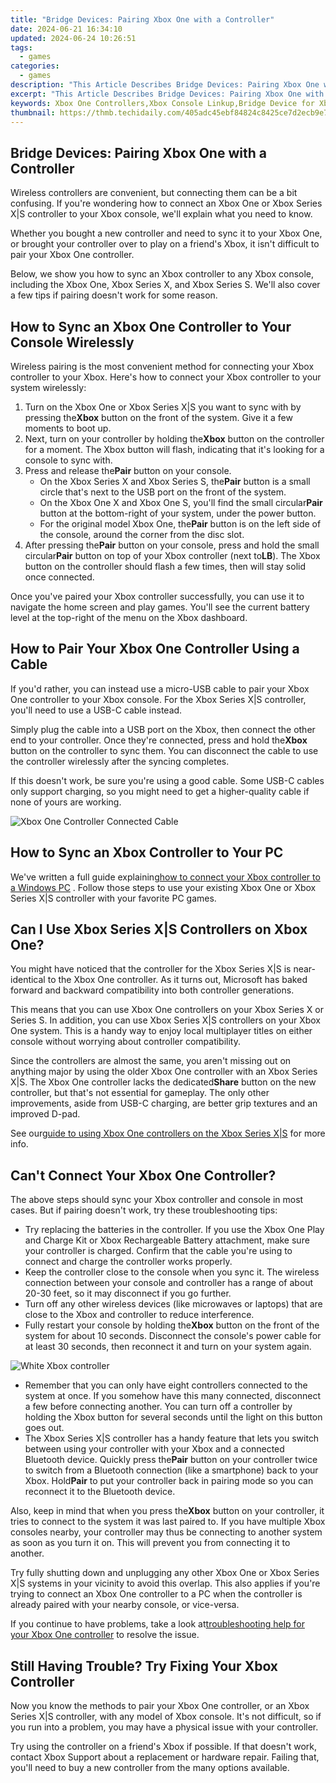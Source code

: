 ```yaml
---
title: "Bridge Devices: Pairing Xbox One with a Controller"
date: 2024-06-21 16:34:10
updated: 2024-06-24 10:26:51
tags:
  - games
categories:
  - games
description: "This Article Describes Bridge Devices: Pairing Xbox One with a Controller"
excerpt: "This Article Describes Bridge Devices: Pairing Xbox One with a Controller"
keywords: Xbox One Controllers,Xbox Console Linkup,Bridge Device for Xbox,Gamers' Console Control,Xbox Controller Pairing,Seamless Gaming Setup,Connect Xbox Controller
thumbnail: https://thmb.techidaily.com/405adc45ebf84824c8425ce7d2ecb9e77863385d350fb3dba3386c181908ce4e.jpg
---
```


## Bridge Devices: Pairing Xbox One with a Controller

 Wireless controllers are convenient, but connecting them can be a bit confusing. If you're wondering how to connect an Xbox One or Xbox Series X|S controller to your Xbox console, we'll explain what you need to know.

 Whether you bought a new controller and need to sync it to your Xbox One, or brought your controller over to play on a friend's Xbox, it isn't difficult to pair your Xbox One controller.

 Below, we show you how to sync an Xbox controller to any Xbox console, including the Xbox One, Xbox Series X, and Xbox Series S. We'll also cover a few tips if pairing doesn't work for some reason.

## How to Sync an Xbox One Controller to Your Console Wirelessly

 Wireless pairing is the most convenient method for connecting your Xbox controller to your Xbox. Here's how to connect your Xbox controller to your system wirelessly:

1. Turn on the Xbox One or Xbox Series X|S you want to sync with by pressing the**Xbox** button on the front of the system. Give it a few moments to boot up.
2. Next, turn on your controller by holding the**Xbox** button on the controller for a moment. The Xbox button will flash, indicating that it's looking for a console to sync with.
3. Press and release the**Pair** button on your console.  
   * On the Xbox Series X and Xbox Series S, the**Pair** button is a small circle that's next to the USB port on the front of the system.  
   * On the Xbox One X and Xbox One S, you'll find the small circular**Pair** button at the bottom-right of your system, under the power button.  
   * For the original model Xbox One, the**Pair** button is on the left side of the console, around the corner from the disc slot.
4. After pressing the**Pair** button on your console, press and hold the small circular**Pair** button on top of your Xbox controller (next to**LB**). The Xbox button on the controller should flash a few times, then will stay solid once connected.

 Once you've paired your Xbox controller successfully, you can use it to navigate the home screen and play games. You'll see the current battery level at the top-right of the menu on the Xbox dashboard.

## How to Pair Your Xbox One Controller Using a Cable

 If you'd rather, you can instead use a micro-USB cable to pair your Xbox One controller to your Xbox console. For the Xbox Series X|S controller, you'll need to use a USB-C cable instead.

 Simply plug the cable into a USB port on the Xbox, then connect the other end to your controller. Once they're connected, press and hold the**Xbox** button on the controller to sync them. You can disconnect the cable to use the controller wirelessly after the syncing completes.

 If this doesn't work, be sure you're using a good cable. Some USB-C cables only support charging, so you might need to get a higher-quality cable if none of yours are working.

![Xbox One Controller Connected Cable](https://static1.makeuseofimages.com/wordpress/wp-content/uploads/2018/07/Xbox-One-Controller-Connected-Cable.jpg)

## How to Sync an Xbox Controller to Your PC

 We've written a full guide explaining[how to connect your Xbox controller to a Windows PC](https://www.makeuseof.com/tag/connect-xbox-one-controller-pc/) . Follow those steps to use your existing Xbox One or Xbox Series X|S controller with your favorite PC games.

## Can I Use Xbox Series X|S Controllers on Xbox One?

 You might have noticed that the controller for the Xbox Series X|S is near-identical to the Xbox One controller. As it turns out, Microsoft has baked forward and backward compatibility into both controller generations.

 This means that you can use Xbox One controllers on your Xbox Series X or Series S. In addition, you can use Xbox Series X|S controllers on your Xbox One system. This is a handy way to enjoy local multiplayer titles on either console without worrying about controller compatibility.

 Since the controllers are almost the same, you aren't missing out on anything major by using the older Xbox One controller with an Xbox Series X|S. The Xbox One controller lacks the dedicated**Share** button on the new controller, but that's not essential for gameplay. The only other improvements, aside from USB-C charging, are better grip textures and an improved D-pad.

 See our[guide to using Xbox One controllers on the Xbox Series X|S](https://www.makeuseof.com/how-to-use-xbox-one-controllers-on-your-xbox-series-x/) for more info.

## Can't Connect Your Xbox One Controller?

 The above steps should sync your Xbox controller and console in most cases. But if pairing doesn't work, try these troubleshooting tips:

* Try replacing the batteries in the controller. If you use the Xbox One Play and Charge Kit or Xbox Rechargeable Battery attachment, make sure your controller is charged. Confirm that the cable you're using to connect and charge the controller works properly.
* Keep the controller close to the console when you sync it. The wireless connection between your console and controller has a range of about 20-30 feet, so it may disconnect if you go further.
* Turn off any other wireless devices (like microwaves or laptops) that are close to the Xbox and controller to reduce interference.
* Fully restart your console by holding the**Xbox** button on the front of the system for about 10 seconds. Disconnect the console's power cable for at least 30 seconds, then reconnect it and turn on your system again.

![White Xbox controller](https://static1.makeuseofimages.com/wordpress/wp-content/uploads/2021/04/white-xbox-controller.png)

* Remember that you can only have eight controllers connected to the system at once. If you somehow have this many connected, disconnect a few before connecting another. You can turn off a controller by holding the Xbox button for several seconds until the light on this button goes out.
* The Xbox Series X|S controller has a handy feature that lets you switch between using your controller with your Xbox and a connected Bluetooth device. Quickly press the**Pair** button on your controller twice to switch from a Bluetooth connection (like a smartphone) back to your Xbox. Hold**Pair** to put your controller back in pairing mode so you can reconnect it to the Bluetooth device.

 Also, keep in mind that when you press the**Xbox** button on your controller, it tries to connect to the system it was last paired to. If you have multiple Xbox consoles nearby, your controller may thus be connecting to another system as soon as you turn it on. This will prevent you from connecting it to another.

 Try fully shutting down and unplugging any other Xbox One or Xbox Series X|S systems in your vicinity to avoid this overlap. This also applies if you're trying to connect an Xbox One controller to a PC when the controller is already paired with your nearby console, or vice-versa.

 If you continue to have problems, take a look at[troubleshooting help for your Xbox One controller](https://www.makeuseof.com/tag/how-to-fix-xbox-one-controller-not-working/) to resolve the issue.

## Still Having Trouble? Try Fixing Your Xbox Controller

 Now you know the methods to pair your Xbox One controller, or an Xbox Series X|S controller, with any model of Xbox console. It's not difficult, so if you run into a problem, you may have a physical issue with your controller.

 Try using the controller on a friend's Xbox if possible. If that doesn't work, contact Xbox Support about a replacement or hardware repair. Failing that, you'll need to buy a new controller from the many options available.


<ins class="adsbygoogle"
     style="display:block"
     data-ad-format="autorelaxed"
     data-ad-client="ca-pub-7571918770474297"
     data-ad-slot="1223367746"></ins>



<ins class="adsbygoogle"
     style="display:block"
     data-ad-client="ca-pub-7571918770474297"
     data-ad-slot="8358498916"
     data-ad-format="auto"
     data-full-width-responsive="true"></ins>

